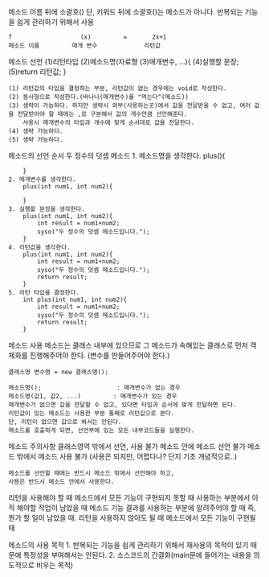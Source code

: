 메소드
    이름 뒤에 소괄호()
    단, 키워드 뒤에 소괄호()는 메소드가 아니다.
    반복되는 기능을 쉽게 관리하기 위해서 사용

    f                   (x)         =       2x+1
    메소드 이름         매개 변수             리턴값

메소드 선언
    (1)리턴타입 (2)메소드명(자료형 (3)매개변수, ...){
        (4)실행할 문장;
        (5)return 리턴값;
    }

    (1) 리턴값의 타입을 결정하는 부분, 리턴값이 없는 경우에는 void로 작성한다.
    (2) 동사형으로 작성한다.(바나나(매개변수)를 "먹는다"(메소드))
    (3) 생략이 가능하다. 하지만 생략시 외부(사용하는곳)에서 값을 전달받을 수 없고, 여러 값을 전달받아야 할 때에는 ,로 구분해서 값의 개수만큼 선언해준다.
        사용시 매개변수의 타입과 개수에 맞게 순서대로 값을 전달한다.
    (4) 생략 가능하다.
    (5) 생략 가능하다.

메소드의 선언 순서
    두 정수의 덧셈 메소드
    1. 메소드명을 생각한다.
        plus(){

        }
    2. 매개변수를 생각한다.
        plus(int num1, int num2){

        }
    3. 실행할 문장을 생각한다.
        plus(int num1, int num2){
            int result = num1+num2;
            syso("두 정수의 덧셈 메소드입니다.");
        }
    4. 리턴값을 생각한다.
        plus(int num1, int num2){
            int result = num1+num2;
            syso("두 정수의 덧셈 메소드입니다.");
            return result;
        }
    5. 리턴 타입을 결정한다.
        int plus(int num1, int num2){
            int result = num1+num2;
            syso("두 정수의 덧셈 메소드입니다.");
            return result;
        }

메소드 사용
    메소드는 클래스 내부에 있으므로 그 메소드가 속해있는 클래스로 먼저 객체화를 진행해주어야 한다. (변수를 만들어주어야 한다.)

    클래스명 변수명 = new 클래스명();

    메소드명();                     : 매개변수가 없는 경우
    메소드명(값1, 값2, ...)         : 매개변수가 있는 경우
    매개변수가 없으면 값을 전달할 수 없고, 있다면 타입과 순서에 맞게 전달하면 된다.
    리턴값이 있는 메소드는 사용한 부분 통째로 리턴값으로 본다.
    단, 리턴이 없으면 값으로 봐서는 안된다.
    메소드를 호출하게 되면, 선언부에 있는 모든 내부코드들을 실행한다.

메소드 주의사항
    클래스영역 밖에서 선언, 사용 불가
    메소드 안에 메소드 선언 불가
    메소드 밖에서 메소드 사용 불가 (사용은 되지만, 어렵다나? 단지 기초 개념적으로..)

    메소드를 선언할 때에는 반드시 메소드 밖에서 선언해야 하고,
    사용은 반드시 메소드 안에서 사용한다.

리턴을 사용해야 할 때
    메소드에서 모든 기능이 구현되지 못할 때
    사용하는 부분에서 아직 해야할 작업이 남았을 때
    메소드 기능 결과를 사용하는 부분에 알려주어야 할 때
    즉, 뭔가 할 일이 남았을 때.
리턴을 사용하지 않아도 될 때
    메소드에서 모든 기능이 구현될 때

메소드의 사용 목적
    1. 반복되는 기능을 쉽게 관리하기 위해서
        재사용의 목적이 있기 때문에 특정성을 부여해서는 안된다.
    2. 소스코드의 간결화(main문에 들어가는 내용을 의도적으로 비우는 목적)